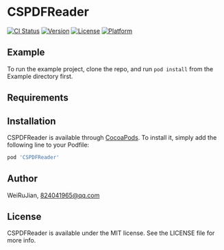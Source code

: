 # CSPDFReader

[![CI Status](https://img.shields.io/travis/WeiRuJian/CSPDFReader.svg?style=flat)](https://travis-ci.org/WeiRuJian/CSPDFReader)
[![Version](https://img.shields.io/cocoapods/v/CSPDFReader.svg?style=flat)](https://cocoapods.org/pods/CSPDFReader)
[![License](https://img.shields.io/cocoapods/l/CSPDFReader.svg?style=flat)](https://cocoapods.org/pods/CSPDFReader)
[![Platform](https://img.shields.io/cocoapods/p/CSPDFReader.svg?style=flat)](https://cocoapods.org/pods/CSPDFReader)

## Example

To run the example project, clone the repo, and run `pod install` from the Example directory first.

## Requirements

## Installation

CSPDFReader is available through [CocoaPods](https://cocoapods.org). To install
it, simply add the following line to your Podfile:

```ruby
pod 'CSPDFReader'
```

## Author

WeiRuJian, 824041965@qq.com

## License

CSPDFReader is available under the MIT license. See the LICENSE file for more info.

